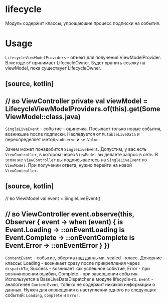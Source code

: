 lifecycle
=====

Модуль содержит классы, упрощающие процесс подписки на события.

Usage
=====

`LifecycleViewModelProviders` - объект для получения ViewModelProvider. В методе `of` принимает LifecycleOwner. Будет хранить ссылку на viewModel, пока существует LifecycleOwner.

[source, kotlin]
----
// во ViewController
private val viewModel = LifecycleViewModelProviders.of(this).get(SomeViewModel::class.java)
----

`SingleLiveEvent` - событие - одиночка. Посылает только новые события, возникшие после подписки. Наследуется от `MutableLiveData` и переопределяет методы `observe` и `setValue`.

Зачем может понадобится `SingleLiveEvent`. Допустим, у вас есть `ViewController`, в котором через `ViewModel` вы делаете запрос в сеть.
В этом же `ViewController` вы подписываетесь на `SingleLiveEvent` из `ViewModel`. При получении ответа, нужно перейти на новой `ViewController`.

[source, kotlin]
----
// во ViewModel
val event = SingleLiveEvent<Event>()

// во ViewController
event.observe(this, Observer { event ->
    when (event) {
        is Event.Loading -> ::onEventLoading
        is Event.Complete -> ::onEventComplete
        is Event.Error -> ::onEventError
    }
})
----

`ContentEvent` - событие, обертка над данными, sealed - класс. Дочерние классы: Loading - возникает сразу после прикрепления через
`dispatchTo`, Success - возникает как успешное событие, Error - при возникновении ошибки, Complete - при завершении события.
Используется в BaseLiveDataDispatcher в модуле lifecycle-rx.
`Event` - аналогичен `ContentEvent`, только не содержит никакой информации о данных. Нужен для оповещения о наступлении одного из следующих событий:
`Loading`, `Complete` и `Error`.